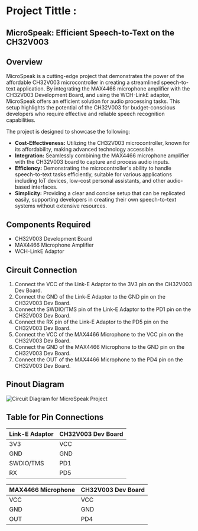 # Project Tittle : 
## MicroSpeak: Efficient Speech-to-Text on the CH32V003

## Overview
MicroSpeak is a cutting-edge project that demonstrates the power of the affordable CH32V003 microcontroller in creating a streamlined speech-to-text application. By integrating the MAX4466 microphone amplifier with the CH32V003 Development Board, and using the WCH-LinkE adaptor, MicroSpeak offers an efficient solution for audio processing tasks. This setup highlights the potential of the CH32V003 for budget-conscious developers who require effective and reliable speech recognition capabilities.

The project is designed to showcase the following:

- **Cost-Effectiveness:** Utilizing the CH32V003 microcontroller, known for its affordability, making advanced technology accessible.
- **Integration:** Seamlessly combining the MAX4466 microphone amplifier with the CH32V003 board to capture and process audio inputs.
- **Efficiency:** Demonstrating the microcontroller's ability to handle speech-to-text tasks efficiently, suitable for various applications including IoT devices, low-cost personal assistants, and other audio-based interfaces.
- **Simplicity:** Providing a clear and concise setup that can be replicated easily, supporting developers in creating their own speech-to-text systems without extensive resources.

## Components Required
- CH32V003 Development Board
- MAX4466 Microphone Amplifier
- WCH-LinkE Adaptor

## Circuit Connection
1. Connect the VCC of the Link-E Adaptor to the 3V3 pin on the CH32V003 Dev Board.
2. Connect the GND of the Link-E Adaptor to the GND pin on the CH32V003 Dev Board.
3. Connect the SWDIO/TMS pin of the Link-E Adaptor to the PD1 pin on the CH32V003 Dev Board.
4. Connect the RX pin of the Link-E Adaptor to the PD5 pin on the CH32V003 Dev Board.
5. Connect the VCC of the MAX4466 Microphone to the VCC pin on the CH32V003 Dev Board.
6. Connect the GND of the MAX4466 Microphone to the GND pin on the CH32V003 Dev Board.
7. Connect the OUT of the MAX4466 Microphone to the PD4 pin on the CH32V003 Dev Board.

## Pinout Diagram
![Circuit Diagram for MicroSpeak Project](image.png)

## Table for Pin Connections

| Link-E Adaptor     | CH32V003 Dev Board |
| ------------------ | ------------------ |
| 3V3                | VCC                |
| GND                | GND                |
| SWDIO/TMS          | PD1                |
| RX                 | PD5                |

| MAX4466 Microphone | CH32V003 Dev Board |
| ------------------ | ------------------ |
| VCC                | VCC                |
| GND                | GND                |
| OUT                | PD4                |
